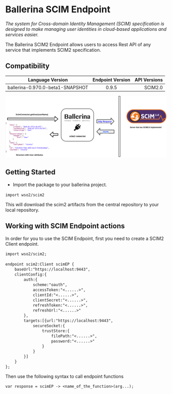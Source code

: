 # Ballerina SCIM Endpoint

*The system for Cross-domain Identity Management (SCIM) specification
 is designed to make managing user identities in cloud-based applications 
 and services easier.*

 
 The Ballerina SCIM2 Endpoint allows users to access Rest API of any service that implements 
 SCIM2 specification.  
 
 
 ## Compatibility
 | Language Version        | Endpoint Version          | API Versions  |
 | ------------- |:-------------:| -----:|
 | ballerina-0.970.0-beta1-SNAPSHOT     | 0.9.5 | SCIM2.0 |
 

![alt text](resources/SCIM2.png)

 ## Getting Started
 
 - Import the package to your ballerina project.
 
 `import wso2/scim2`
 
 This will download the scim2 artifacts from the central repository to your local repository.
 
## Working with SCIM Endpoint actions

In order for you to use the SCIM Endpoint, first you need to create a SCIM2 Client 
endpoint.

```ballerina
import wso2/scim2;

endpoint scim2:Client scimEP {
    baseUrl:"https://localhost:9443",
    clientConfig:{
        auth:{
            scheme:"oauth",
            accessToken:"<......>",
            clientId:"<......>",
            clientSecret:"<......>",
            refreshToken:"<......>",
            refreshUrl:"<......>"
        },
        targets:[{url:"https://localhost:9443",
            secureSocket:{
                trustStore:{
                    filePath:"<......>",
                    password:"<......>"
                }
            }
        }]
    }
};
```
Then use the following syntax to call endpoint functions

```ballerina
var response = scimEP -> <name_of_the_function>(arg...);
```